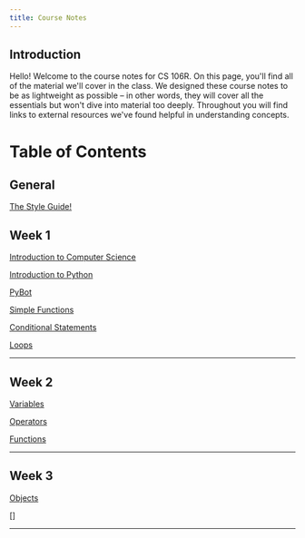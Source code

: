 ```yaml
---
title: Course Notes 
---
```


## Introduction
Hello! Welcome to the course notes for CS 106R. On this page, you'll find all of the material we'll cover in the class. We designed these course notes to be as lightweight as possible – in other words, they will cover all the essentials but won't dive into material too deeply. Throughout you will find links to external resources we've found helpful in understanding concepts. 

# Table of Contents 

## General
[The Style Guide!](/notes/style_guide/style_guide)

## Week 1
[Introduction to Computer Science](/notes/intro_cs/intro_cs)

[Introduction to Python](/notes/intro_python/intro_python)

[PyBot](/notes/pybot/pybot)

[Simple Functions](/notes/simple_functions/simple_functions)

[Conditional Statements](/notes/conditional_statements/conditional_statements)

[Loops](/notes/loops/loops)

---

## Week 2

[Variables](/notes/variables/variables)

[Operators](/notes/operators/operators)

[Functions](/notes/functions/functions)

---

## Week 3

[Objects]()

[]



---